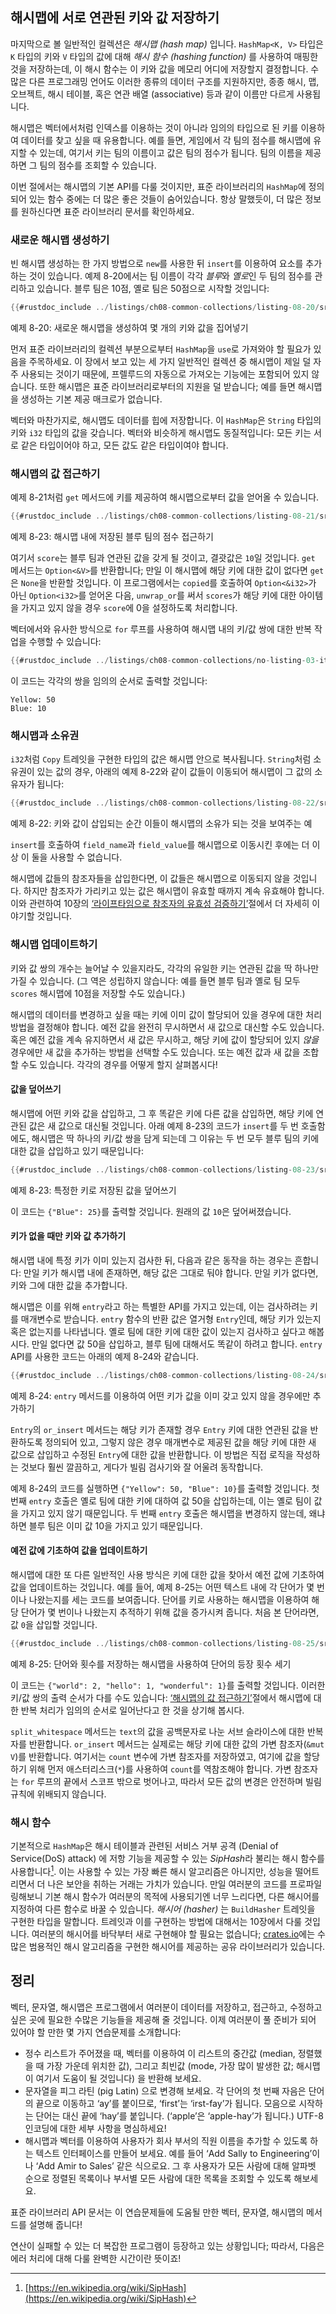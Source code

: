 ## 해시맵에 서로 연관된 키와 값 저장하기

마지막으로 볼 일반적인 컬렉션은 *해시맵 (hash map)* 입니다. `HashMap<K, V>` 타입은 `K`
타입의 키와 `V` 타입의 값에 대해 *해시 함수 (hashing function)* 를 사용하여
매핑한 것을 저장하는데, 이 해시 함수는 이 키와 값을 메모리 어디에 저장할지
결정합니다. 수많은 다른 프로그래밍 언어도 이러한 종류의 데이터 구조를
지원하지만, 종종 해시, 맵, 오브젝트, 해시 테이블, 혹은 연관
배열 (associative) 등과 같이 이름만 다르게 사용됩니다.

해시맵은 벡터에서처럼 인덱스를 이용하는 것이 아니라 임의의 타입으로
된 키를 이용하여 데이터를 찾고 싶을 때 유용합니다. 예를 들면, 게임에서
각 팀의 점수를 해시맵에 유지할 수 있는데, 여기서 키는 팀의 이름이고 값은
팀의 점수가 됩니다. 팀의 이름을 제공하면 그 팀의 점수를 조회할 수
있습니다.

이번 절에서는 해시맵의 기본 API를 다룰 것이지만, 표준 라이브러리의 `HashMap`에
정의되어 있는 함수 중에는 더 많은 좋은 것들이 숨어있습니다. 항상 말했듯이, 더 많은
정보를 원하신다면 표준 라이브러리 문서를 확인하세요.

### 새로운 해시맵 생성하기

빈 해시맵 생성하는 한 가지 방법으로 `new`를 사용한 뒤 `insert`를 이용하여 요소를
추가하는 것이 있습니다. 예제 8-20에서는 팀 이름이 각각 *블루*와 *옐로*인
두 팀의 점수를 관리하고 있습니다. 블루 팀은 10점, 옐로 팀은 50점으로 시작할
것입니다:

```rust
{{#rustdoc_include ../listings/ch08-common-collections/listing-08-20/src/main.rs:here}}
```

<span class="caption">예제 8-20: 새로운 해시맵을 생성하여 몇 개의 키와 값을
집어넣기</span>

먼저 표준 라이브러리의 컬렉션 부분으로부터 `HashMap`을 `use`로 가져와야 할
필요가 있음을 주목하세요. 이 장에서 보고 있는 세 가지 일반적인 컬렉션 중
해시맵이 제일 덜 자주 사용되는 것이기 때문에, 프렐루드의 자동으로
가져오는 기능에는 포함되어 있지 않습니다. 또한 해시맵은 표준 라이브러리로부터의
지원을 덜 받습니다; 예를 들면 해시맵을 생성하는 기본 제공 매크로가 없습니다.

벡터와 마찬가지로, 해시맵도 데이터를 힙에 저장합니다. 이 `HashMap`은
`String` 타입의 키와 `i32` 타입의 값을 갖습니다. 벡터와 비슷하게 해시맵도
동질적입니다: 모든 키는 서로 같은 타입이어야 하고, 모든 값도 같은 타입이여야
합니다.

### 해시맵의 값 접근하기

예제 8-21처럼 `get` 메서드에 키를 제공하여 해시맵으로부터 값을
얻어올 수 있습니다.

```rust
{{#rustdoc_include ../listings/ch08-common-collections/listing-08-21/src/main.rs:here}}
```

<span class="caption">예제 8-23: 해시맵 내에 저장된 블루 팀의 점수
접근하기</span>

여기서 `score`는 블루 팀과 연관된 값을 갖게 될 것이고, 결괏값은
`10`일 것입니다. `get` 메서드는 `Option<&V>`를 반환합니다; 만일 이
해시맵에 해당 키에 대한 값이 없다면 `get`은 `None`을 반환할 것입니다.
이 프로그램에서는 `copied`를 호출하여 `Option<&i32>`가 아닌 `Option<i32>`를
얻어온 다음, `unwrap_or`를 써서 `scores`가 해당 키에 대한
아이템을 가지고 있지 않을 경우 `score`에 0을 설정하도록 처리합니다.

벡터에서와 유사한 방식으로 `for` 루프를 사용하여 해시맵 내의
키/값 쌍에 대한 반복 작업을 수행할 수 있습니다:

```rust
{{#rustdoc_include ../listings/ch08-common-collections/no-listing-03-iterate-over-hashmap/src/main.rs:here}}
```

이 코드는 각각의 쌍을 임의의 순서로 출력할 것입니다:

```text
Yellow: 50
Blue: 10
```

### 해시맵과 소유권

`i32`처럼 `Copy` 트레잇을 구현한 타입의 값은 해시맵 안으로
복사됩니다. `String`처럼 소유권이 있는 값의 경우, 아래의 예제 8-22와
같이 값들이 이동되어 해시맵이 그 값의 소유자가 됩니다:

```rust
{{#rustdoc_include ../listings/ch08-common-collections/listing-08-22/src/main.rs:here}}
```

<span class="caption">예제 8-22: 키와 값이 삽입되는 순간 이들이 해시맵의
소유가 되는 것을 보여주는 예</span>

`insert`를 호출하여 `field_name`과 `field_value`를 해시맵으로 이동시킨 후에는
더 이상 이 둘을 사용할 수 없습니다.

해시맵에 값들의 참조자들을 삽입한다면, 이 값들은 해시맵으로
이동되지 않을 것입니다. 하지만 참조자가 가리키고 있는 값은
해시맵이 유효할 때까지 계속 유효해야 합니다.
이와 관련하여 10장의
[‘라이프타임으로 참조자의 유효성 검증하기’][validating-references-with-lifetimes]<!-- ignore -->절에서
더 자세히 이야기할 것입니다.

### 해시맵 업데이트하기

키와 값 쌍의 개수는 늘어날 수 있을지라도, 각각의 유일한 키는 연관된
값을 딱 하나만 가질 수 있습니다. (그 역은 성립하지 않습니다: 예를 들면
블루 팀과 옐로 팀 모두 `scores` 해시맵에 10점을 저장할 수도
있습니다.)

해시맵의 데이터를 변경하고 싶을 때는 키에 이미 값이 할당되어 있을
경우에 대한 처리 방법을 결정해야 합니다. 예전 값을 완전히 무시하면서
새 값으로 대신할 수도 있습니다. 혹은 예전 값을 계속 유지하면서
새 값은 무시하고, 해당 키에 값이 할당되어 있지 *않을* 경우에만 새 값을
추가하는 방법을 선택할 수도 있습니다. 또는 예전 값과 새 값을 조합할 수도
있습니다. 각각의 경우를 어떻게 할지 살펴봅시다!

#### 값을 덮어쓰기

해시맵에 어떤 키와 값을 삽입하고, 그 후 똑같은 키에 다른 값을 삽입하면,
해당 키에 연관된 값은 새 값으로 대신될 것입니다. 아래 예제 8-23의 코드가
`insert`를 두 번 호출함에도, 해시맵은 딱 하나의 키/값 쌍을 담게 되는데
그 이유는 두 번 모두 블루 팀의 키에 대한 값을 삽입하고 있기
때문입니다:

```rust
{{#rustdoc_include ../listings/ch08-common-collections/listing-08-23/src/main.rs:here}}
```

<span class="caption">예제 8-23: 특정한 키로 저장된 값을
덮어쓰기</span>

이 코드는 `{"Blue": 25}`를 출력할 것입니다. 원래의 값 `10`은
덮어써졌습니다.

<!-- Old headings. Do not remove or links may break. -->
<a id="only-inserting-a-value-if-the-key-has-no-value"></a>

#### 키가 없을 때만 키와 값 추가하기

해시맵 내에 특정 키가 이미 있는지 검사한 뒤, 다음과 같은 동작을
하는 경우는 흔합니다: 만일 키가 해시맵 내에 존재하면, 해당 값은
그대로 둬야 합니다. 만일 키가 없다면, 키와 그에 대한 값을
추가합니다.

해시맵은 이를 위해 `entry`라고 하는 특별한 API를 가지고 있는데,
이는 검사하려는 키를 매개변수로 받습니다. `entry` 함수의 반환
값은 열거형 `Entry`인데, 해당 키가 있는지 혹은 없는지를 나타냅니다.
옐로 팀에 대한 키에 대한 값이 있는지 검사하고 싶다고 해봅시다.
만일 없다면 값 50을 삽입하고, 블루 팀에 대해서도 똑같이 하려고
합니다. `entry` API를 사용한 코드는 아래의 예제 8-24와 같습니다.

```rust
{{#rustdoc_include ../listings/ch08-common-collections/listing-08-24/src/main.rs:here}}
```

<span class="caption">예제 8-24: `entry` 메서드를 이용하여 어떤 키가 값을
이미 갖고 있지 않을 경우에만 추가하기</span>

`Entry`의 `or_insert` 메서드는 해당 키가 존재할 경우 `Entry` 키에
대한 연관된 값을 반환하도록 정의되어 있고, 그렇지 않은 경우 매개변수로 제공된
값을 해당 키에 대한 새 값으로 삽입하고 수정된 `Entry`에 대한 값을 반환합니다.
이 방법은 직접 로직을 작성하는 것보다 훨씬 깔끔하고, 게다가 빌림 검사기와 잘
어울려 동작합니다.

예제 8-24의 코드를 실행하면 `{"Yellow": 50, "Blue": 10}`를 출력할 것입니다.
첫 번째 `entry` 호출은 옐로 팀에 대한 키에 대하여 값 50을 삽입하는데, 이는
옐로 팀이 값을 가지고 있지 않기 때문입니다. 두 번째 `entry` 호출은 해시맵을
변경하지 않는데, 왜냐하면 블루 팀은 이미 값 10을 가지고 있기
때문입니다.

#### 예전 값에 기초하여 값을 업데이트하기

해시맵에 대한 또 다른 일반적인 사용 방식은 키에 대한 값을 찾아서 예전 값에
기초하여 값을 업데이트하는 것입니다. 예를 들어, 예제 8-25는 어떤 텍스트
내에 각 단어가 몇 번이나 나왔는지를 세는 코드를 보여줍니다. 단어를 키로
사용하는 해시맵을 이용하여 해당 단어가 몇 번이나 나왔는지 추적하기 위해
값을 증가시켜 줍니다. 처음 본 단어라면, 값 `0`을 삽입할
것입니다.

```rust
{{#rustdoc_include ../listings/ch08-common-collections/listing-08-25/src/main.rs:here}}
```

<span class="caption">예제 8-25: 단어와 횟수를 저장하는 해시맵을 사용하여
단어의 등장 횟수 세기</span>

이 코드는 `{"world": 2, "hello": 1, "wonderful": 1}`를 출력할 것입니다.
이러한 키/값 쌍의 출력 순서가 다를 수도 있습니다:
[‘해시맵의 값 접근하기’][access]<!-- ignore -->절에서 해시맵에 대한
반복 처리가 임의의 순서로 일어난다고 한 것을 상기해 봅시다.

`split_whitespace` 메서드는 `text`의 값을 공백문자로 나눈 서브 슬라이스에
대한 반복자를 반환합니다. `or_insert` 메서드는 실제로는 해당 키에 대한 값의
가변 참조자(`&mut V`)를 반환합니다. 여기서는 `count` 변수에 가변 참조자를
저장하였고, 여기에 값을 할당하기 위해 먼저 애스터리스크(`*`)를 사용하여
`count`를 역참조해야 합니다. 가변 참조자는 `for` 루프의 끝에서 스코프
밖으로 벗어나고, 따라서 모든 값의 변경은 안전하며 빌림 규칙에 위배되지
않습니다.

### 해시 함수

기본적으로 `HashMap`은 해시 테이블과 관련된 서비스 거부 공격 (Denial
of Service(DoS) attack) 에 저항 기능을 제공할 수 있는 *SipHash*라
불리는 해시 함수를 사용합니다[^siphash]<!-- ignore -->. 이는 사용할
수 있는 가장 빠른 해시 알고리즘은 아니지만, 성능을 떨어트리면서 더 나은
보안을 취하는 거래는 가치가 있습니다. 만일 여러분의 코드를 프로파일링해보니
기본 해시 함수가 여러분의 목적에 사용되기엔 너무 느리다면,
다른 해시어를 지정하여 다른 함수로 바꿀 수 있습니다. *해시어 (hasher)* 는
`BuildHasher` 트레잇을 구현한 타입을 말합니다. 트레잇과 이를 구현하는 방법에
대해서는 10장에서 다룰 것입니다. 여러분의 해시어를 바닥부터 새로 구현해야
할 필요는 없습니다; [crates.io](https://crates.io/)<!-- ignore-->에는
수많은 범용적인 해시 알고리즘을 구현한 해시어를 제공하는 공유 라이브러리가
있습니다.

[^siphash]: [https://en.wikipedia.org/wiki/SipHash](https://en.wikipedia.org/wiki/SipHash)

## 정리

벡터, 문자열, 해시맵은 프로그램에서 여러분이 데이터를 저장하고,
접근하고, 수정하고 싶은 곳에 필요한 수많은 기능들을 제공해 줄 것입니다.
이제 여러분이 풀 준비가 되어 있어야 할 만한 몇 가지 연습문제를 소개합니다:

* 정수 리스트가 주어졌을 때, 벡터를 이용하여 이 리스트의 중간값 (median,
  정렬했을 때 가장 가운데 위치한 값), 그리고 최빈값 (mode, 가장 많이 발생한
  값; 해시맵이 여기서 도움이 될 것입니다) 을 반환해 보세요.
* 문자열을 피그 라틴 (pig Latin) 으로 변경해 보세요. 각 단어의 첫 번째 자음은
  단어의 끝으로 이동하고 ‘ay’를 붙이므로, ‘first’는 ‘irst-fay’가 됩니다.
  모음으로 시작하는 단어는 대신 끝에 ‘hay’를 붙입니다. (‘apple’은 ‘apple-hay’가
  됩니다.) UTF-8 인코딩에 대한 세부 사항을 명심하세요!
* 해시맵과 벡터를 이용하여 사용자가 회사 부서의 직원 이름을 추가할 수
  있도록 하는 텍스트 인터페이스를 만들어 보세요. 예를 들어 ‘Add Sally
  to Engineering’이나 ‘Add Amir to Sales’ 같은 식으로요. 그 후 사용자가
  모든 사람에 대해 알파벳 순으로 정렬된 목록이나 부서별 모든 사람에 대한 목록을
  조회할 수 있도록 해보세요.

표준 라이브러리 API 문서는 이 연습문제들에 도움될 만한 벡터, 문자열,
해시맵의 메서드를 설명해 줍니다!

연산이 실패할 수 있는 더 복잡한 프로그램이 등장하고 있는 상황입니다;
따라서, 다음은 에러 처리에 대해 다룰 완벽한 시간이란 뜻이죠!

[validating-references-with-lifetimes]:
ch10-03-lifetime-syntax.html#validating-references-with-lifetimes
[access]: #accessing-values-in-a-hash-map
